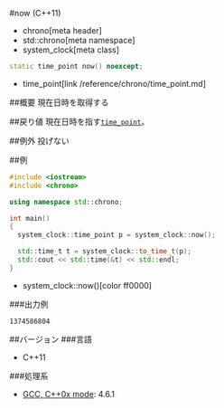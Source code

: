 #now (C++11)
* chrono[meta header]
* std::chrono[meta namespace]
* system_clock[meta class]

```cpp
static time_point now() noexcept;
```
* time_point[link /reference/chrono/time_point.md]

##概要
現在日時を取得する


##戻り値
現在日時を指す[`time_point`](/reference/chrono/time_point.md)。


##例外
投げない


##例
```cpp
#include <iostream>
#include <chrono>

using namespace std::chrono;

int main()
{
  system_clock::time_point p = system_clock::now();

  std::time_t t = system_clock::to_time_t(p);
  std::cout << std::time(&t) << std::endl;
}
```
* system_clock::now()[color ff0000]


###出力例
```
1374586804
```

##バージョン
###言語
- C++11

###処理系
- [GCC, C++0x mode](/implementation.md#gcc): 4.6.1

